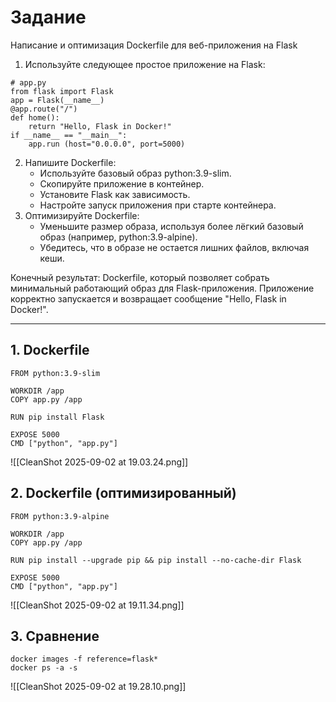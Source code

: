 # Задание
Написание и оптимизация Dockerfile для веб-приложения на Flask
1. Используйте следующее простое приложение на Flask:
```
# app.py 
from flask import Flask 
app = Flask(__name__)
@app.route("/")
def home():
	return "Hello, Flask in Docker!" 
if __name__ == "__main__":
	app.run (host="0.0.0.0", port=5000)
```
2. Напишите Dockerfile:
	- Используйте базовый образ python:3.9-slim.
	- Скопируйте приложение в контейнер.
	- Установите Flask как зависимость.
	- Настройте запуск приложения при старте контейнера.
3. Оптимизируйте Dockerfile:
	- Уменьшите размер образа, используя более лёгкий базовый образ (например, python:3.9-alpine). 
	- Убедитесь, что в образе не остается лишних файлов, включая кеши.

Конечный результат: Dockerfile, который позволяет собрать минимальный работающий образ для Flask-приложения. Приложение корректно запускается и возвращает сообщение "Hello, Flask in Docker!".

---
## 1. Dockerfile 
```
FROM python:3.9-slim

WORKDIR /app
COPY app.py /app

RUN pip install Flask

EXPOSE 5000
CMD ["python", "app.py"]
```
![[CleanShot 2025-09-02 at 19.03.24.png]]
## 2. Dockerfile (оптимизированный)
```
FROM python:3.9-alpine

WORKDIR /app
COPY app.py /app

RUN pip install --upgrade pip && pip install --no-cache-dir Flask

EXPOSE 5000
CMD ["python", "app.py"]
```
![[CleanShot 2025-09-02 at 19.11.34.png]]
## 3. Сравнение 
```
docker images -f reference=flask*
docker ps -a -s
```
![[CleanShot 2025-09-02 at 19.28.10.png]]
